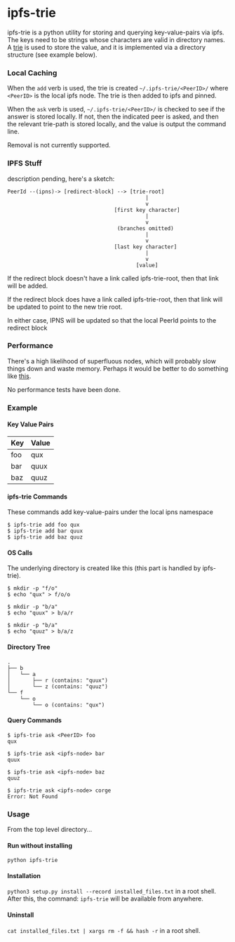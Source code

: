 ipfs-trie
=============

ipfs-trie is a python utility for storing and querying key-value-pairs via ipfs.  The keys need to be strings whose characters are valid in directory names. A [trie](https://en.wikipedia.org/wiki/Trie) is used to store the value, and it is implemented via a directory structure (see example below).

### Local Caching

When the `add` verb is used, the trie is created `~/.ipfs-trie/<PeerID>/` where `<PeerID>` is the local ipfs node.  The trie is then added to ipfs and pinned.

When the `ask` verb is used, `~/.ipfs-trie/<PeerID>/` is checked to see if the answer is stored locally.  If not, then the indicated peer is asked, and then the relevant trie-path is stored locally, and the value is output the command line.

Removal is not currently supported.

### IPFS Stuff

description pending, here's a sketch:

    PeerId --(ipns)-> [redirect-block] --> [trie-root]
                                                |
                                                v
                                      [first key character]
                                                |
                                                v
                                       (branches omitted)
                                                |
                                                v
                                      [last key character]
                                                |
                                                v
                                             [value]

If the redirect block doesn't have a link called ipfs-trie-root, then that link will be added.

If the redirect block does have a link called ipfs-trie-root, then that link will be updated to point to the new trie root.

In either case, IPNS will be updated so that the local PeerId points to the redirect block

### Performance

There's a high likelihood of superfluous nodes, which will probably slow things down and waste memory.  Perhaps it would be better to do something like [this](https://github.com/ethereum/wiki/wiki/Patricia-Tree).

No performance tests have been done.

### Example

#### Key Value Pairs

| Key | Value |
|-----|-------|
| foo | qux   |
| bar | quux  |
| baz | quuz  |

#### ipfs-trie Commands

These commands add key-value-pairs under the local ipns namespace

    $ ipfs-trie add foo qux
    $ ipfs-trie add bar quux
    $ ipfs-trie add baz quuz

#### OS Calls

The underlying directory is created like this (this part is handled by ipfs-trie).

    $ mkdir -p "f/o"
    $ echo "qux" > f/o/o

    $ mkdir -p "b/a"
    $ echo "quux" > b/a/r

    $ mkdir -p "b/a"
    $ echo "quuz" > b/a/z

#### Directory Tree

    .
    ├── b
    │   └── a
    │       ├── r (contains: "quux")
    │       └── z (contains: "quuz")
    └── f
        └── o
            └── o (contains: "qux")

#### Query Commands

    $ ipfs-trie ask <PeerID> foo
    qux

    $ ipfs-trie ask <ipfs-node> bar
    quux

    $ ipfs-trie ask <ipfs-node> baz
    quuz

    $ ipfs-trie ask <ipfs-node> corge
    Error: Not Found

### Usage

From the top level directory...

#### Run without installing
`python ipfs-trie`

#### Installation
`python3 setup.py install --record installed_files.txt` in a root shell. After this, the command: `ipfs-trie` will be available from anywhere.

#### Uninstall
`cat installed_files.txt | xargs rm -f && hash -r` in a root shell.
